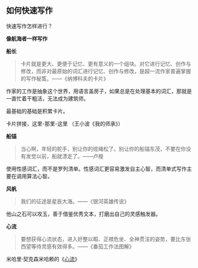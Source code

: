 ## 如何快速写作

快速写作怎样进行？

**像航海者一样写作**

**船长**

> 卡片就是更大、更便于记忆、更有意义的一个组块。对它进行记忆、创作与修改，而非对最原始的词汇进行记忆、创作与修改，是超一流作家普遍掌握的写作秘笈。——《纳博科夫的卡片》

作家的工作是抽象这个世界，用语言盖房子，如果总是在处理基本的词汇，那就是一直忙着干粗活，无法成为建筑师。

最基础的基础是积累卡片。

卡片拼接，这里-那里-这里 （王小波《我的师承》）

**船锚**

> 当心啊，年轻的舵手，别让你的缆绳松了。别让你的船锚东茂，不要在你没有发觉以前，船就漂走了。——卢梭

使用性感词汇，而不是罗列清单。性感词汇更容易激发自主心智，而清单式写作主要在调用算法心智。

**风帆**

> 我们的征途是星辰大海。——《银河英雄传说》

他山之石可以攻玉，善于借鉴优秀文本，打磨出自己的灵感触发器。

**心流**

> 要想获得心流状态，进入好整以暇、正襟危坐、全神贯注的姿势，要比东张西望等待灵感有效得多。——《番茄工作法图解》

米哈里·契克森米哈赖的《[心流](https://book.douban.com/subject/27186106/)》